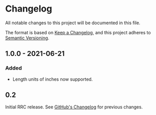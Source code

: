 [//]: # (Types of changes)
[//]: # ("Added" for new features)
[//]: # ("Changed" for changes in existing functionality)
[//]: # ("Deprecated" for soon-to-be removed features)
[//]: # ("Removed" for now removed features)
[//]: # ("Fixed" for any bug fixes)
[//]: # ("Security" in case of vulnerabilities)

# Changelog

All notable changes to this project will be documented in this file.

The format is based on [Keep a Changelog](https://keepachangelog.com/en/1.0.0/),
and this project adheres to 
[Semantic Versioning](https://semver.org/spec/v2.0.0.html).

## 1.0.0 - 2021-06-21

### Added

* Length units of inches now supported.

## 0.2

Initial RRC release. See [GitHub's
Changelog](https://github.com/formatc1702/WireViz/blob/master/docs/CHANGELOG.md)
for previous changes.
